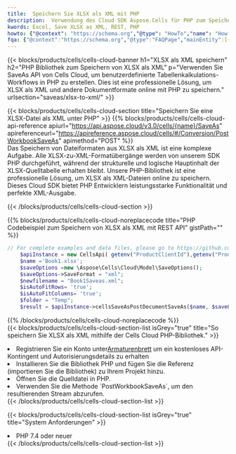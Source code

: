 ```yaml
---
title:  Speichern Sie XLSX als XML mit PHP
description:  Verwendung des Cloud SDK Aspose.Cells für PHP zum Speichern der XLSX-Formatdatei als XML-Formatdatei.
kwords: Excel, Save XLSX as XML, REST, PHP
howto: {"@context": "https://schema.org","@type": "HowTo","name": "How to save XLSX as XML using the Cells Cloud PHP library.","description": "How to save XLSX as XML using the Cells Cloud PHP library.","image": {"@type": "ImageObject"},"url": "/php/saveas/xlsx-to-xml/","step": [{ "@type": "HowToStep","name": "How to save XLSX as XML using the Cells Cloud PHP library. step 1", "image": {"@type": "ImageObject",},"url": "/php/saveas/xlsx-to-xml/","text": "Register an account at <a href='https://dashboard.aspose.cloud/'>Dashboard</a> to get free API quota & authorization details",},{ "@type": "HowToStep","name": "How to save XLSX as XML using the Cells Cloud PHP library. step 1", "image": {"@type": "ImageObject",},"url": "/php/saveas/xlsx-to-xml/","text": "Install PHP library and add the reference (import the library) to your project.",},{ "@type": "HowToStep","name": "How to save XLSX as XML using the Cells Cloud PHP library. step 1", "image": {"@type": "ImageObject",},"url": "/php/saveas/xlsx-to-xml/","text": "Open the source file in PHP.",},{ "@type": "HowToStep","name": "How to save XLSX as XML using the Cells Cloud PHP library. step 1", "image": {"@type": "ImageObject",},"url": "/php/saveas/xlsx-to-xml/","text": "Use the `PostWorkbookSaveAs` method to retrieve the resulting stream.",}, ],"supply": {"@type": "HowToSupply","name": "document"},"tool": [{"@type": "HowToTool","name": "phpstorm, Visual Studio Code, Eclipse"},{"@type": "HowToTool","name": "Aspose Cells"}],"totalTime": "PT6M"}
fqa: {"@context":"https://schema.org","@type":"FAQPage","mainEntity":[{"@type":"Question","name":"Why save file as other formats file in C# using REST API?","acceptedAnswer":{"@type":"Answer","text":"Documents are encoded in many ways, and some files may be incompatible with the software you use. To open and read such files, just save them as appropriate file formats.<br/><ol><li>Install .NET SDK and add the reference (import the library) to your project.</li><li>Open the source file in C# using REST API.</li><li>Call the PostWorkbookSaveAsRequest() method, passing an output filename with required extension.</li><li>Get the result of save as a separate file.</li></ol>"}},{"@type":"Question","name":"What file formats can I save as with your C# library?","acceptedAnswer":{"@type":"Answer","text":"We support a variety of file formats for conversion using .NET library, including XLSX, Excel, xls , PDF, CSV, HTML, Markdown, XML, PNG, JPG, TIFF, Json, TXT and many more."}},{"@type":"Question","name":"What is the maximum allowed file size for conversion using this .NET library?","acceptedAnswer":{"@type":"Answer","text":"There are no file size limits for format conversions using .NET library."}}]}
---
```

{{< blocks/products/cells/cells-cloud-banner h1="XLSX als XML speichern" h2="PHP Bibliothek zum Speichern von XLSX als XML" p="Verwenden Sie SaveAs API von Cells Cloud, um benutzerdefinierte Tabellenkalkulations-Workflows in PHP zu erstellen. Dies ist eine professionelle Lösung, um XLSX als XML und andere Dokumentformate online mit PHP zu speichern." urlsection="saveas/xlsx-to-xml/" >}}

{{< blocks/products/cells/cells-cloud-section title="Speichern Sie eine XLSX-Datei als XML unter PHP" >}}
{{% blocks/products/cells/cells-cloud-api-reference apiurl="https://api.aspose.cloud/v3.0/cells/{name}/SaveAs" apireferenceurl="https://apireference.aspose.cloud/cells/#/Conversion/PostWorkbookSaveAs" apimethod="POST" %}}
<br/>
Das Speichern von Dateiformaten aus XLSX als XML ist eine komplexe Aufgabe. Alle XLSX-zu-XML-Formatübergänge werden von unserem SDK PHP durchgeführt, während der strukturelle und logische Hauptinhalt der XLSX-Quelltabelle erhalten bleibt. Unsere PHP-Bibliothek ist eine professionelle Lösung, um XLSX als XML-Dateien online zu speichern. Dieses Cloud SDK bietet PHP Entwicklern leistungsstarke Funktionalität und perfekte XML-Ausgabe.

{{< /blocks/products/cells/cells-cloud-section >}}

{{% blocks/products/cells/cells-cloud-noreplacecode title="PHP Codebeispiel zum Speichern von XLSX als XML mit REST API" gistPath="" %}}
  
```php
// For complete examples and data files, please go to https://github.com/aspose-cells-cloud/aspose-cells-cloud-php/
    $apiInstance = new CellsApi( getenv("ProductClientId"),getenv("ProductClientSecret") );
    $name ='Book1.xlsx';
    $saveOptions =new \Aspose\Cells\Cloud\Model\SaveOptions();
    $saveOptions->SaveFormat = "xml";
    $newfilename = "Book1Saveas.xml";
    $isAutoFitRows= 'true';
    $isAutoFitColumns= 'true';
    $folder = "Temp";
    $result = $apiInstance->cellsSaveAsPostDocumentSaveAs($name, $saveOptions, $newfilename,$isAutoFitRows, $isAutoFitColumns, $folder);
```
  
{{% /blocks/products/cells/cells-cloud-noreplacecode %}}
<br/>
{{< blocks/products/cells/cells-cloud-section-list isGrey="true" title="So speichern Sie XLSX als XML mithilfe der Cells Cloud PHP-Bibliothek." >}}
<li> Registrieren Sie ein Konto unter<a href="https://dashboard.aspose.cloud/">Armaturenbrett</a> um ein kostenloses API-Kontingent und Autorisierungsdetails zu erhalten</li>
<li>Installieren Sie die Bibliothek PHP und fügen Sie die Referenz (importieren Sie die Bibliothek) zu Ihrem Projekt hinzu.</li>
<li>Öffnen Sie die Quelldatei in PHP.</li>
<li>Verwenden Sie die Methode `PostWorkbookSaveAs`, um den resultierenden Stream abzurufen.</li>
{{< /blocks/products/cells/cells-cloud-section-list >}}

{{< blocks/products/cells/cells-cloud-section-list isGrey="true" title="System Anforderungen" >}}
<li>PHP 7.4 oder neuer</li>
{{< /blocks/products/cells/cells-cloud-section-list >}}
